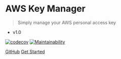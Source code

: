 <!-- _coverpage.md -->

# AWS Key Manager

> Simply manage your AWS personal access key

- v1.0

[![codecov](https://codecov.io/gh/paloth/aws-accesskey-manager/branch/master/graph/badge.svg)](https://codecov.io/gh/paloth/aws-accesskey-manager) [![Maintainability](https://api.codeclimate.com/v1/badges/440e2e5ab3eb7dad26b9/maintainability)](https://codeclimate.com/github/paloth/aws-accesskey-manager/maintainability)

[GitHub](https://github.com/paloth/aws-accesskey-manager)
[Get Started](/readme)